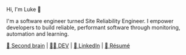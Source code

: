 Hi, I'm Luke 👋

I'm a software engineer turned Site Reliability Engineer. I empower developers to build reliable, performant software through monitoring, automation and learning.

[🧠 Second brain][SecondBrain] | [👨‍💻 DEV][DEV] | [👔 LinkedIn][LinkedIn] | [📄 Résumé][Resume]

[SecondBrain]: https://luke.carrier.im/
[DEV]: https://dev.to/lukecarrier
[LinkedIn]: https://www.linkedin.com/in/lukecarrier/
[Resume]: https://github.com/LukeCarrier/resume
